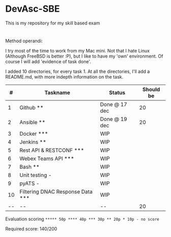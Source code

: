 # DevAsc-SBE
This is my repository for my skill based exam

# 

Method operandi:

I try most of the time to work from my Mac mini. Not that I hate Linux (Although FreeBSD is better :P), but I like to have my 'own' environment. Of course I will add 'evidence of task done'.

I added 10 directories, for every task 1. At all the directories, I'll add a README.md, with more indepth information on the task.



| #    | Taskname                         | Status        | Should be |
| ---- | -------------------------------- | ------------- | --------- |
| 1    | Github **                        | Done @ 17 dec | 20        |
| 2    | Ansible **                       | Done @ 19 dec | 20        |
| 3    | Docker ***                       | WIP           |           |
| 4    | Jenkins **                       | WIP           |           |
| 5    | Rest API & RESTCONF ***          | WIP           |           |
| 6    | Webex Teams API ***              | WIP           |           |
| 7    | Bash **                          | WIP           |           |
| 8    | Unit testing -                   | WIP           |           |
| 9    | pyATS -                          | WIP           |           |
| 10   | Filtering DNAC Response Data *** | WIP           |           |
| --   | --                               | --            | 20        |



Evaluation scoring `***** 50p **** 40p *** 30p ** 20p * 10p - no score`

Required score: 140/200
